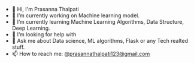- 👋 Hi, I'm Prasanna Thalpati
- 🔭 I’m currently working on Machine learning model.
- 🌱 I’m currently learning Machine Learning Algorithms, Data Structure, Deep Learning.
- 🤔 I’m looking for help with 
- 💬 Ask me about Data science, ML algorithms, Flask or any Tech realted stuff.
- 📫 How to reach me: @prasannathalpati123@gmail.com


